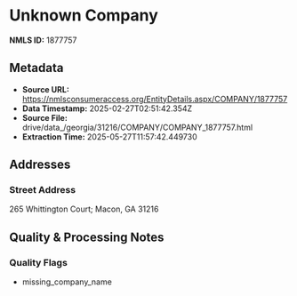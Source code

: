 # Unknown Company

**NMLS ID:** 1877757

## Metadata
- **Source URL:** https://nmlsconsumeraccess.org/EntityDetails.aspx/COMPANY/1877757
- **Data Timestamp:** 2025-02-27T02:51:42.354Z
- **Source File:** drive/data_/georgia/31216/COMPANY/COMPANY_1877757.html
- **Extraction Time:** 2025-05-27T11:57:42.449730

## Addresses
### Street Address
265 Whittington Court; Macon, GA 31216

## Quality & Processing Notes
### Quality Flags
- missing_company_name

